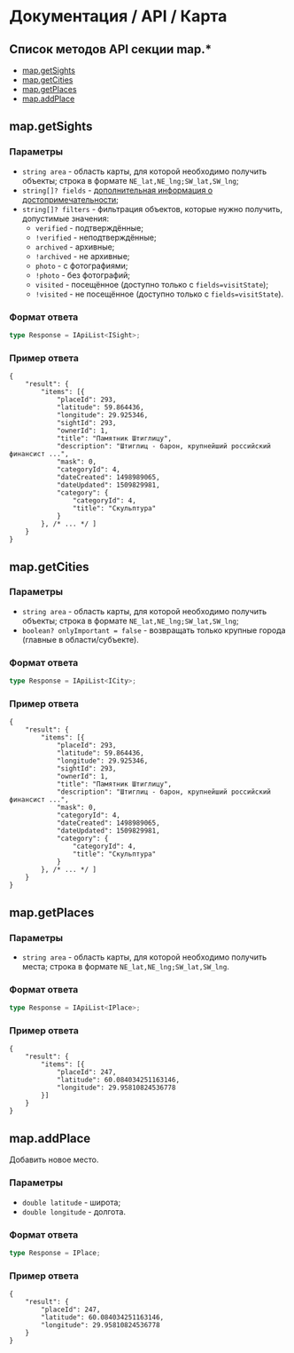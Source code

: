 # Документация / API / Карта
## Список методов API секции map.*
* [map.getSights](#mapgetsights)
* [map.getCities](#mapgetcities)
* [map.getPlaces](#mapgetplaces)
* [map.addPlace](#mapaddplace)

## map.getSights
### Параметры
* `string area` - область карты, для которой необходимо получить объекты; строка в формате `NE_lat,NE_lng;SW_lat,SW_lng`;
* `string[]? fields` - [дополнительная информация о достопримечательности](methods-sights.md#sight-fields);
* `string[]? filters` - фильтрация объектов, которые нужно получить, допустимые значения:
  * `verified` - подтверждённые;
  * `!verified` - неподтверждённые;
  * `archived` - архивные;
  * `!archived` - не архивные;
  * `photo` - с фотографиями;
  * `!photo` - без фотографий;
  * `visited` - посещённое (доступно только с `fields=visitState`);
  * `!visited` - не посещённое (доступно только с `fields=visitState`).

### Формат ответа
```ts
type Response = IApiList<ISight>;
```

### Пример ответа
```json5
{
    "result": {
        "items": [{
            "placeId": 293,
            "latitude": 59.864436,
            "longitude": 29.925346,
            "sightId": 293,
            "ownerId": 1,
            "title": "Памятник Штиглицу",
            "description": "Штиглиц - барон, крупнейший российский финансист ...",
            "mask": 0,
            "categoryId": 4,
            "dateCreated": 1498989065,
            "dateUpdated": 1509829981,
            "category": {
                "categoryId": 4,
                "title": "Скульптура"
            }
        }, /* ... */ ]
    }
}
```

## map.getCities
### Параметры
* `string area` - область карты, для которой необходимо получить объекты; строка в формате `NE_lat,NE_lng;SW_lat,SW_lng`;
* `boolean? onlyImportant = false` - возвращать только крупные города (главные в области/субъекте).

### Формат ответа
```ts
type Response = IApiList<ICity>;
```

### Пример ответа
```json5
{
    "result": {
        "items": [{
            "placeId": 293,
            "latitude": 59.864436,
            "longitude": 29.925346,
            "sightId": 293,
            "ownerId": 1,
            "title": "Памятник Штиглицу",
            "description": "Штиглиц - барон, крупнейший российский финансист ...",
            "mask": 0,
            "categoryId": 4,
            "dateCreated": 1498989065,
            "dateUpdated": 1509829981,
            "category": {
                "categoryId": 4,
                "title": "Скульптура"
            }
        }, /* ... */ ]
    }
}
```

## map.getPlaces
### Параметры
* `string area` - область карты, для которой необходимо получить места; строка в формате `NE_lat,NE_lng;SW_lat,SW_lng`.

### Формат ответа
```ts
type Response = IApiList<IPlace>;
```

### Пример ответа
```json5
{
    "result": {
        "items": [{
            "placeId": 247,
            "latitude": 60.084034251163146,
            "longitude": 29.95810824536778
        }]
    }
}
```


## map.addPlace
Добавить новое место.
### Параметры
* `double latitude` - широта;
* `double longitude` - долгота.

### Формат ответа
```ts
type Response = IPlace;
```

### Пример ответа
```json5
{
    "result": {
        "placeId": 247,
        "latitude": 60.084034251163146,
        "longitude": 29.95810824536778
    }
}
```
